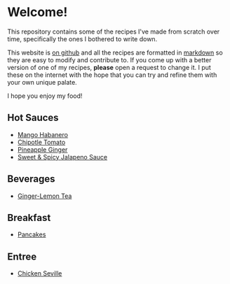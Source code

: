 # Welcome!

This repository contains some of the recipes I've made from scratch over time, specifically the ones I bothered to write down.

This website is [on github](https://github.com/delucks/recipes) and all the recipes are formatted in [markdown](https://daringfireball.net/projects/markdown/syntax) so they are easy to modify and contribute to. If you come up with a better version of one of my recipes, **please** open a request to change it. I put these on the internet with the hope that you can try and refine them with your own unique palate.

I hope you enjoy my food!

## Hot Sauces

- [Mango Habanero](/sauce/mango_habanero)
- [Chipotle Tomato](/sauce/chipotle_tomato)
- [Pineapple Ginger](/sauce/pineapple_ginger)
- [Sweet & Spicy Jalapeno Sauce](/sauce/sweet_jalapeno)

## Beverages

- [Ginger-Lemon Tea](/beverages/ginger_lemon_tea)

## Breakfast

- [Pancakes](/breakfast/pancakes)

## Entree

- [Chicken Seville](/entree/chicken_seville)
